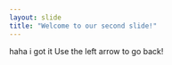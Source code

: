 ```yaml
---
layout: slide
title: "Welcome to our second slide!"
---
```

haha i got it
Use the left arrow to go back!
